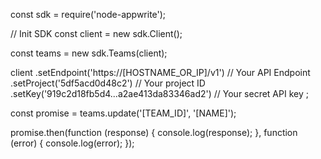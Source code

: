 const sdk = require('node-appwrite');

// Init SDK
const client = new sdk.Client();

const teams = new sdk.Teams(client);

client
    .setEndpoint('https://[HOSTNAME_OR_IP]/v1') // Your API Endpoint
    .setProject('5df5acd0d48c2') // Your project ID
    .setKey('919c2d18fb5d4...a2ae413da83346ad2') // Your secret API key
;

const promise = teams.update('[TEAM_ID]', '[NAME]');

promise.then(function (response) {
    console.log(response);
}, function (error) {
    console.log(error);
});